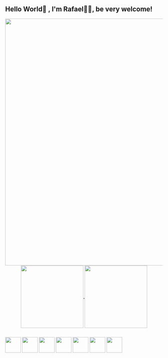 
<h2>Hello World👋 , I'm Rafael👨‍💻, be very welcome!</h2>
  
<div align="center">
  <img src="https://github.com/user-attachments/assets/8aeab59b-0f06-421a-8f59-9cf911ce07bd" width="790" />
</div>
  
<div align="center">
  <a href="https://github.com/anuraghazra/github-readme-stats">
  <img height=200 align="center" src="https://github-readme-stats.vercel.app/api?username=Rafael-Cabral-Kfouri&theme=great-gatsby&show_icons=true" />
  </a>
  <a href="https://github.com/anuraghazra/convoychat">
  <img height=200 align="center" src="https://github-readme-stats.vercel.app/api/top-langs?username=Rafael-Cabral-Kfouri&layout=donut&theme=great-gatsby" />
  </a>
</div>




##
<div> 
  <img height=50 width50 src="https://cdn.jsdelivr.net/gh/devicons/devicon@latest/icons/javascript/javascript-original.svg" />
  <img height=50 width50 src="https://cdn.jsdelivr.net/gh/devicons/devicon@latest/icons/react/react-original.svg" />
  <img height=50 width50 src="https://cdn.jsdelivr.net/gh/devicons/devicon@latest/icons/html5/html5-original-wordmark.svg" />
  <img height=50 width50 src="https://cdn.jsdelivr.net/gh/devicons/devicon@latest/icons/css3/css3-original-wordmark.svg" />
  <img height=50 width50 src="https://cdn.jsdelivr.net/gh/devicons/devicon@latest/icons/github/github-original-wordmark.svg" />
  <img height=50 width50 src="https://cdn.jsdelivr.net/gh/devicons/devicon@latest/icons/git/git-original-wordmark.svg" />        
  <img height=50 width50 src="https://cdn.jsdelivr.net/gh/devicons/devicon@latest/icons/vscode/vscode-original-wordmark.svg" />    
</div>

##



            
          




